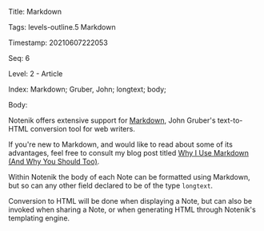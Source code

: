 Title:  Markdown

Tags:   levels-outline.5 Markdown

Timestamp: 20210607222053

Seq:    6

Level:  2 - Article

Index:  Markdown; Gruber, John; longtext; body; 

Body: 

Notenik offers extensive support for [Markdown][md], John Gruber's text-to-HTML conversion tool for web writers. 

If you're new to Markdown, and would like to read about some of its advantages, feel free to consult my blog post titled [Why I Use Markdown (And Why You Should Too)](https://practopian.org/blog/hbowie/why-i-use-markdown-and-why-you-should-too.html).

Within Notenik the body of each Note can be formatted using Markdown, but so can any other field declared to be of the type `longtext`. 

Conversion to HTML will be done when displaying a Note, but can also be invoked when sharing a Note, or when generating HTML through Notenik's templating engine. 


[md]: https://daringfireball.net/projects/markdown/

